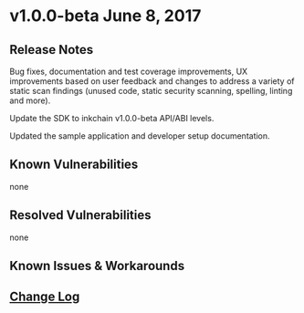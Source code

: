 # v1.0.0-beta June 8, 2017

## Release Notes
Bug fixes, documentation and test coverage improvements, UX improvements based on user feedback and changes to address a variety of static scan findings (unused code, static security scanning, spelling, linting and more).

Update the SDK to inkchain v1.0.0-beta API/ABI levels.

Updated the sample application and developer setup documentation.

## Known Vulnerabilities
none

## Resolved Vulnerabilities
none

## Known Issues & Workarounds

## [Change Log](https://github.com/hyperledger/inkchain-sdk-node/blob/master/CHANGELOG.md#v100-beta)
